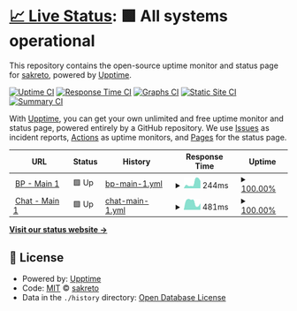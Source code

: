 # [📈 Live Status](https://sakreto.github.io/uptime): <!--live status--> **🟩 All systems operational**

This repository contains the open-source uptime monitor and status page for [sakreto](https://sakreto.github.io/uptime), powered by [Upptime](https://github.com/upptime/upptime).

[![Uptime CI](https://github.com/sakreto/uptime/workflows/Uptime%20CI/badge.svg)](https://github.com/sakreto/uptime/actions?query=workflow%3A%22Uptime+CI%22)
[![Response Time CI](https://github.com/sakreto/uptime/workflows/Response%20Time%20CI/badge.svg)](https://github.com/sakreto/uptime/actions?query=workflow%3A%22Response+Time+CI%22)
[![Graphs CI](https://github.com/sakreto/uptime/workflows/Graphs%20CI/badge.svg)](https://github.com/sakreto/uptime/actions?query=workflow%3A%22Graphs+CI%22)
[![Static Site CI](https://github.com/sakreto/uptime/workflows/Static%20Site%20CI/badge.svg)](https://github.com/sakreto/uptime/actions?query=workflow%3A%22Static+Site+CI%22)
[![Summary CI](https://github.com/sakreto/uptime/workflows/Summary%20CI/badge.svg)](https://github.com/sakreto/uptime/actions?query=workflow%3A%22Summary+CI%22)

With [Upptime](https://upptime.js.org), you can get your own unlimited and free uptime monitor and status page, powered entirely by a GitHub repository. We use [Issues](https://github.com/sakreto/uptime/issues) as incident reports, [Actions](https://github.com/sakreto/uptime/actions) as uptime monitors, and [Pages](https://sakreto.github.io/uptime) for the status page.

<!--start: status pages-->
<!-- This summary is generated by Upptime (https://github.com/upptime/upptime) -->
<!-- Do not edit this manually, your changes will be overwritten -->
<!-- prettier-ignore -->
| URL | Status | History | Response Time | Uptime |
| --- | ------ | ------- | ------------- | ------ |
| <img alt="" src="https://favicons.githubusercontent.com/intelvoxllc.brightpattern.com" height="13"> [BP - Main 1](https://intelvoxllc.brightpattern.com/agentdesktop) | 🟩 Up | [bp-main-1.yml](https://github.com/sakreto/uptime/commits/HEAD/history/bp-main-1.yml) | <details><summary><img alt="Response time graph" src="./graphs/bp-main-1/response-time-week.png" height="20"> 244ms</summary><br><a href="https://status.intelvox.com/history/bp-main-1"><img alt="Response time 319" src="https://img.shields.io/endpoint?url=https%3A%2F%2Fraw.githubusercontent.com%2Fsakreto%2Fuptime%2FHEAD%2Fapi%2Fbp-main-1%2Fresponse-time.json"></a><br><a href="https://status.intelvox.com/history/bp-main-1"><img alt="24-hour response time 323" src="https://img.shields.io/endpoint?url=https%3A%2F%2Fraw.githubusercontent.com%2Fsakreto%2Fuptime%2FHEAD%2Fapi%2Fbp-main-1%2Fresponse-time-day.json"></a><br><a href="https://status.intelvox.com/history/bp-main-1"><img alt="7-day response time 244" src="https://img.shields.io/endpoint?url=https%3A%2F%2Fraw.githubusercontent.com%2Fsakreto%2Fuptime%2FHEAD%2Fapi%2Fbp-main-1%2Fresponse-time-week.json"></a><br><a href="https://status.intelvox.com/history/bp-main-1"><img alt="30-day response time 275" src="https://img.shields.io/endpoint?url=https%3A%2F%2Fraw.githubusercontent.com%2Fsakreto%2Fuptime%2FHEAD%2Fapi%2Fbp-main-1%2Fresponse-time-month.json"></a><br><a href="https://status.intelvox.com/history/bp-main-1"><img alt="1-year response time 319" src="https://img.shields.io/endpoint?url=https%3A%2F%2Fraw.githubusercontent.com%2Fsakreto%2Fuptime%2FHEAD%2Fapi%2Fbp-main-1%2Fresponse-time-year.json"></a></details> | <details><summary><a href="https://status.intelvox.com/history/bp-main-1">100.00%</a></summary><a href="https://status.intelvox.com/history/bp-main-1"><img alt="All-time uptime 100.00%" src="https://img.shields.io/endpoint?url=https%3A%2F%2Fraw.githubusercontent.com%2Fsakreto%2Fuptime%2FHEAD%2Fapi%2Fbp-main-1%2Fuptime.json"></a><br><a href="https://status.intelvox.com/history/bp-main-1"><img alt="24-hour uptime 100.00%" src="https://img.shields.io/endpoint?url=https%3A%2F%2Fraw.githubusercontent.com%2Fsakreto%2Fuptime%2FHEAD%2Fapi%2Fbp-main-1%2Fuptime-day.json"></a><br><a href="https://status.intelvox.com/history/bp-main-1"><img alt="7-day uptime 100.00%" src="https://img.shields.io/endpoint?url=https%3A%2F%2Fraw.githubusercontent.com%2Fsakreto%2Fuptime%2FHEAD%2Fapi%2Fbp-main-1%2Fuptime-week.json"></a><br><a href="https://status.intelvox.com/history/bp-main-1"><img alt="30-day uptime 100.00%" src="https://img.shields.io/endpoint?url=https%3A%2F%2Fraw.githubusercontent.com%2Fsakreto%2Fuptime%2FHEAD%2Fapi%2Fbp-main-1%2Fuptime-month.json"></a><br><a href="https://status.intelvox.com/history/bp-main-1"><img alt="1-year uptime 100.00%" src="https://img.shields.io/endpoint?url=https%3A%2F%2Fraw.githubusercontent.com%2Fsakreto%2Fuptime%2FHEAD%2Fapi%2Fbp-main-1%2Fuptime-year.json"></a></details>
| <img alt="" src="https://favicons.githubusercontent.com/chat.intelvox.com" height="13"> [Chat - Main 1](https://chat.intelvox.com) | 🟩 Up | [chat-main-1.yml](https://github.com/sakreto/uptime/commits/HEAD/history/chat-main-1.yml) | <details><summary><img alt="Response time graph" src="./graphs/chat-main-1/response-time-week.png" height="20"> 481ms</summary><br><a href="https://status.intelvox.com/history/chat-main-1"><img alt="Response time 511" src="https://img.shields.io/endpoint?url=https%3A%2F%2Fraw.githubusercontent.com%2Fsakreto%2Fuptime%2FHEAD%2Fapi%2Fchat-main-1%2Fresponse-time.json"></a><br><a href="https://status.intelvox.com/history/chat-main-1"><img alt="24-hour response time 399" src="https://img.shields.io/endpoint?url=https%3A%2F%2Fraw.githubusercontent.com%2Fsakreto%2Fuptime%2FHEAD%2Fapi%2Fchat-main-1%2Fresponse-time-day.json"></a><br><a href="https://status.intelvox.com/history/chat-main-1"><img alt="7-day response time 481" src="https://img.shields.io/endpoint?url=https%3A%2F%2Fraw.githubusercontent.com%2Fsakreto%2Fuptime%2FHEAD%2Fapi%2Fchat-main-1%2Fresponse-time-week.json"></a><br><a href="https://status.intelvox.com/history/chat-main-1"><img alt="30-day response time 590" src="https://img.shields.io/endpoint?url=https%3A%2F%2Fraw.githubusercontent.com%2Fsakreto%2Fuptime%2FHEAD%2Fapi%2Fchat-main-1%2Fresponse-time-month.json"></a><br><a href="https://status.intelvox.com/history/chat-main-1"><img alt="1-year response time 511" src="https://img.shields.io/endpoint?url=https%3A%2F%2Fraw.githubusercontent.com%2Fsakreto%2Fuptime%2FHEAD%2Fapi%2Fchat-main-1%2Fresponse-time-year.json"></a></details> | <details><summary><a href="https://status.intelvox.com/history/chat-main-1">100.00%</a></summary><a href="https://status.intelvox.com/history/chat-main-1"><img alt="All-time uptime 100.00%" src="https://img.shields.io/endpoint?url=https%3A%2F%2Fraw.githubusercontent.com%2Fsakreto%2Fuptime%2FHEAD%2Fapi%2Fchat-main-1%2Fuptime.json"></a><br><a href="https://status.intelvox.com/history/chat-main-1"><img alt="24-hour uptime 100.00%" src="https://img.shields.io/endpoint?url=https%3A%2F%2Fraw.githubusercontent.com%2Fsakreto%2Fuptime%2FHEAD%2Fapi%2Fchat-main-1%2Fuptime-day.json"></a><br><a href="https://status.intelvox.com/history/chat-main-1"><img alt="7-day uptime 100.00%" src="https://img.shields.io/endpoint?url=https%3A%2F%2Fraw.githubusercontent.com%2Fsakreto%2Fuptime%2FHEAD%2Fapi%2Fchat-main-1%2Fuptime-week.json"></a><br><a href="https://status.intelvox.com/history/chat-main-1"><img alt="30-day uptime 100.00%" src="https://img.shields.io/endpoint?url=https%3A%2F%2Fraw.githubusercontent.com%2Fsakreto%2Fuptime%2FHEAD%2Fapi%2Fchat-main-1%2Fuptime-month.json"></a><br><a href="https://status.intelvox.com/history/chat-main-1"><img alt="1-year uptime 100.00%" src="https://img.shields.io/endpoint?url=https%3A%2F%2Fraw.githubusercontent.com%2Fsakreto%2Fuptime%2FHEAD%2Fapi%2Fchat-main-1%2Fuptime-year.json"></a></details>

<!--end: status pages-->

[**Visit our status website →**](https://sakreto.github.io/uptime)

## 📄 License

- Powered by: [Upptime](https://github.com/upptime/upptime)
- Code: [MIT](./LICENSE) © [sakreto](https://sakreto.github.io/uptime)
- Data in the `./history` directory: [Open Database License](https://opendatacommons.org/licenses/odbl/1-0/)
